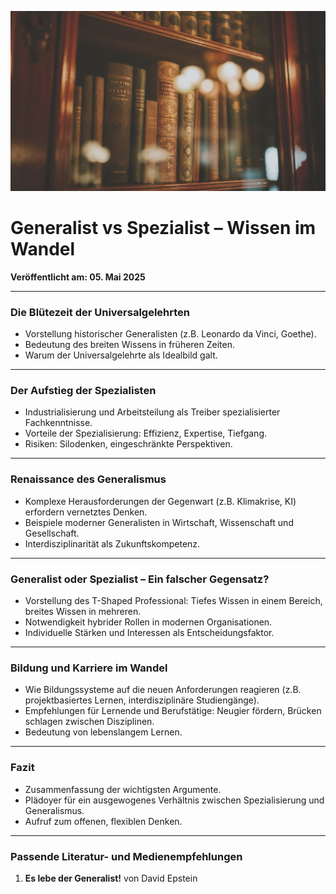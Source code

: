 ![Blogbild](/assets/cover-images/Artikel-22.jpg)

# Generalist vs Spezialist – Wissen im Wandel

**Veröffentlicht am: 05. Mai 2025**

---

### Die Blütezeit der Universalgelehrten
- Vorstellung historischer Generalisten (z.B. Leonardo da Vinci, Goethe).
- Bedeutung des breiten Wissens in früheren Zeiten.
- Warum der Universalgelehrte als Idealbild galt.

---

### Der Aufstieg der Spezialisten
- Industrialisierung und Arbeitsteilung als Treiber spezialisierter Fachkenntnisse.
- Vorteile der Spezialisierung: Effizienz, Expertise, Tiefgang.
- Risiken: Silodenken, eingeschränkte Perspektiven.

---

### Renaissance des Generalismus
- Komplexe Herausforderungen der Gegenwart (z.B. Klimakrise, KI) erfordern vernetztes Denken.
- Beispiele moderner Generalisten in Wirtschaft, Wissenschaft und Gesellschaft.
- Interdisziplinarität als Zukunftskompetenz.

--- 

### Generalist oder Spezialist – Ein falscher Gegensatz?
- Vorstellung des T-Shaped Professional: Tiefes Wissen in einem Bereich, breites Wissen in mehreren.
- Notwendigkeit hybrider Rollen in modernen Organisationen.
- Individuelle Stärken und Interessen als Entscheidungsfaktor.

---

### Bildung und Karriere im Wandel
- Wie Bildungssysteme auf die neuen Anforderungen reagieren (z.B. projektbasiertes Lernen, interdisziplinäre Studiengänge).
- Empfehlungen für Lernende und Berufstätige: Neugier fördern, Brücken schlagen zwischen Disziplinen.
- Bedeutung von lebenslangem Lernen.

---

### Fazit
- Zusammenfassung der wichtigsten Argumente.
- Plädoyer für ein ausgewogenes Verhältnis zwischen Spezialisierung und Generalismus.
- Aufruf zum offenen, flexiblen Denken.

---

### Passende Literatur- und Medienempfehlungen

1. **Es lebe der Generalist!** von David Epstein